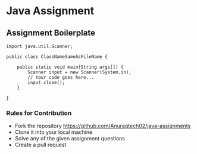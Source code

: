 # Java Assignment

## Assignment Boilerplate

    import java.util.Scanner;

    public class ClassNameSameAsFileName {

        public static void main(String args[]) {
            Scanner input = new Scanner(System.in);
            // Your code goes here...
            input.close();
        }

    }

### Rules for Contribution

- Fork the repository https://github.com/Anuragtech02/java-assignments
- Clone it into your local machine
- Solve any of the given assignment questions
- Create a pull request
